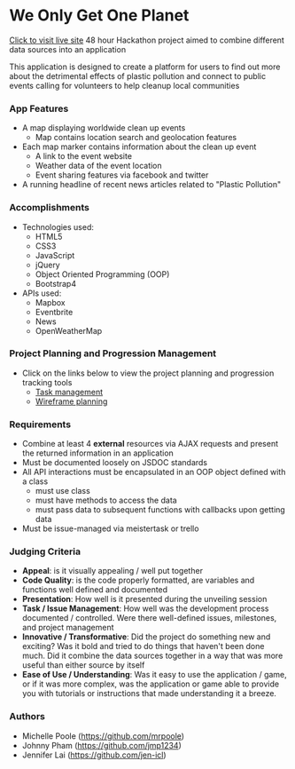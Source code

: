 # We Only Get One Planet
<a href="https://cleanuplocator.jen-icl.com/" target="_blank">Click to visit live site</a>
48 hour Hackathon project aimed to combine different data sources into an application

This application is designed to create a platform for users to find out more about the detrimental effects of plastic pollution and connect to public events calling for volunteers to help cleanup local communities

### App Features
- A map displaying worldwide clean up events
    - Map contains location search and geolocation features
- Each map marker contains information about the clean up event
    - A link to the event website
    - Weather data of the event location
    - Event sharing features via facebook and twitter
- A running headline of recent news articles related to "Plastic Pollution"

### Accomplishments
- Technologies used:
    - HTML5
    - CSS3
    - JavaScript
    - jQuery
    - Object Oriented Programming (OOP)
    - Bootstrap4
- APIs used:
    - Mapbox
    - Eventbrite
    - News
    - OpenWeatherMap

### Project Planning and Progression Management
- Click on the links below to view the project planning and progression tracking tools
   - <a href="https://www.meistertask.com/projects/3tz8qws488/join/" target="_blank">Task management</a>
   - <a href="https://www.figma.com/file/Y2VYMBVclPCAWMqVwSh5X4vE/Hackathon-2?node-id=0%3A1" target="_blank">Wireframe planning</a>

### Requirements
- Combine at least 4 **external** resources via AJAX requests and present the returned information in an application
- Must be documented loosely on JSDOC standards
- All API interactions must be encapsulated in an OOP object defined with a class
    - must use class
    - must have methods to access the data
    - must pass data to subsequent functions with callbacks upon getting data
- Must be issue-managed via meistertask or trello

### Judging Criteria
- **Appeal**: is it visually appealing / well put together
- **Code Quality**: is the code properly formatted, are variables and functions well defined and documented
- **Presentation**: How well is it presented during the unveiling session
- **Task / Issue Management**: How well was the development process documented / controlled.  Were there well-defined issues, milestones, and project management
- **Innovative / Transformative**: Did the project do something new and exciting?  Was it bold and tried to do things that haven't been done much.  Did it combine the data sources together in a way that was more useful than either source by itself
- **Ease of Use / Understanding**: Was it easy to use the application / game, or if it was more complex, was the application or game able to provide you with tutorials or instructions that made understanding it a breeze.

### Authors
- Michelle Poole (https://github.com/mrpoole)
- Johnny Pham (https://github.com/jmp1234)
- Jennifer Lai (https://github.com/jen-icl)
